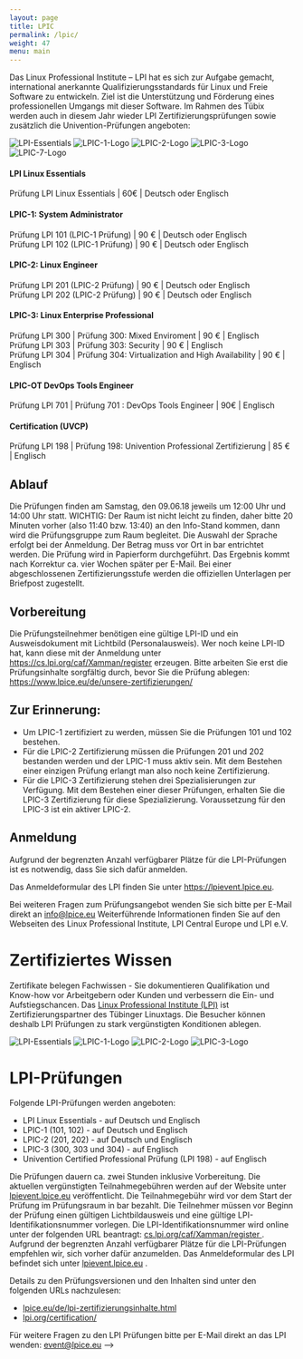 ```yaml
---
layout: page
title: LPIC
permalink: /lpic/
weight: 47
menu: main
---
```


Das Linux Professional Institute – LPI hat es sich zur Aufgabe gemacht, international anerkannte Qualifizierungsstandards für Linux und Freie Software zu entwickeln. Ziel ist die Unterstützung und Förderung eines professionellen Umgangs mit dieser Software.
Im Rahmen des Tübix werden auch in diesem Jahr wieder LPI Zertifizierungsprüfungen sowie zusätzlich die Univention-Prüfungen angeboten:

![LPI-Essentials](../images/LinuxEssentials-Small.png "LPI-Essentials-Logo")
![LPIC-1-Logo](../images/LPIC-1-Small.png "LPIC-1-Logo")
![LPIC-2-Logo](../images/LPIC-2-Small.png "LPIC-2-Logo")
![LPIC-3-Logo](../images/LPIC3-300-Small.png "LPIC-3-Logo")
![LPIC-7-Logo](../images/lpic7.png "LPIC-7-Logo")

#### LPI Linux Essentials
Prüfung LPI Linux Essentials | 60€ | Deutsch oder Englisch

#### LPIC-1: System Administrator
Prüfung LPI 101 (LPIC-1 Prüfung)   | 90 € | Deutsch oder Englisch<br/>
Prüfung LPI 102 (LPIC-1 Prüfung)   | 90 € | Deutsch oder Englisch

#### LPIC-2: Linux Engineer
Prüfung LPI 201 (LPIC-2 Prüfung)   | 90 € | Deutsch oder Englisch<br/>
Prüfung LPI 202 (LPIC-2 Prüfung)   | 90 € | Deutsch oder Englisch

#### LPIC-3: Linux Enterprise Professional
Prüfung LPI 300 | Prüfung 300: Mixed Enviroment | 90 € | Englisch<br/>
Prüfung LPI 303 | Prüfung 303: Security | 90 € | Englisch<br/>
Prüfung LPI 304 | Prüfung 304: Virtualization and High Availability | 90 € | Englisch

#### LPIC-OT DevOps Tools Engineer
Prüfung LPI 701 | Prüfung 701 : DevOps Tools Engineer | 90€ | Englisch

#### Certification (UVCP)
Prüfung LPI 198 | Prüfung 198: Univention Professional Zertifizierung | 85 € | Englisch

## Ablauf

Die Prüfungen finden am Samstag, den 09.06.18 jeweils um 12:00 Uhr und 14:00 Uhr statt.
WICHTIG: Der Raum ist nicht leicht zu finden, daher bitte 20 Minuten vorher (also 11:40 bzw. 13:40) an den Info-Stand kommen, dann wird die Prüfungsgruppe zum Raum begleitet.
Die Auswahl der Sprache erfolgt bei der Anmeldung. Der Betrag muss vor Ort in bar entrichtet werden.
Die Prüfung wird in Papierform durchgeführt. Das Ergebnis kommt nach Korrektur ca. vier Wochen später per E-Mail. Bei einer abgeschlossenen Zertifizierungsstufe werden die offiziellen Unterlagen per Briefpost zugestellt.

## Vorbereitung

Die Prüfungsteilnehmer benötigen eine gültige LPI-ID und ein Ausweisdokument mit Lichtbild (Personalausweis). Wer noch keine LPI-ID hat, kann diese mit der Anmeldung unter <a href="https://cs.lpi.org/caf/Xamman/register" target="_blank">https://cs.lpi.org/caf/Xamman/register </a> erzeugen.
Bitte arbeiten Sie erst die Prüfungsinhalte sorgfältig durch, bevor Sie die Prüfung ablegen: <a href="https://www.lpice.eu/de/unsere-zertifizierungen/" target="_blank">https://www.lpice.eu/de/unsere-zertifizierungen/</a>

## Zur Erinnerung:

* Um LPIC-1 zertifiziert zu werden, müssen Sie die Prüfungen 101 und 102 bestehen.
* Für  die LPIC-2 Zertifizierung müssen die Prüfungen 201 und 202 bestanden werden und der LPIC-1 muss aktiv sein. Mit dem Bestehen einer einzigen Prüfung erlangt man also noch keine Zertifizierung.
* Für die LPIC-3 Zertifizierung stehen drei Spezialisierungen zur Verfügung. Mit dem Bestehen einer dieser Prüfungen, erhalten Sie die LPIC-3 Zertifizierung für diese Spezializierung. Voraussetzung für den LPIC-3 ist ein aktiver LPIC-2.

## Anmeldung

Aufgrund der begrenzten Anzahl verfügbarer Plätze für die LPI-Prüfungen ist es notwendig, dass Sie sich dafür anmelden.

Das Anmeldeformular des LPI finden Sie unter <a href="https://lpievent.lpice.eu" target="_blank">https://lpievent.lpice.eu</a>.

Bei weiteren Fragen zum Prüfungsangebot wenden Sie sich bitte per E-Mail direkt an <a href="mailto:info@lpice.eu">info@lpice.eu</a>
Weiterführende Informationen finden Sie auf den Webseiten des Linux Professional Institute, LPI Central Europe und LPI e.V.

# Zertifiziertes Wissen

Zertifikate belegen Fachwissen - Sie dokumentieren Qualifikation und Know-how vor Arbeitgebern oder Kunden und verbessern die Ein- und Aufstiegschancen. Das <a href="http://www.lpice.eu/de/home.html" target="_blank">Linux Professional Institute (LPI)</a> ist Zertifizierungspartner des Tübinger Linuxtags. Die Besucher können deshalb LPI Prüfungen zu stark vergünstigten Konditionen ablegen.

![LPI-Essentials](../images/linuxessentials.png "LPI-Essentials-Logo")
![LPIC-1-Logo](../images/lpic1.png "LPIC-1-Logo")
![LPIC-2-Logo](../images/lpic2.png "LPIC-2-Logo")
![LPIC-3-Logo](../images/lpic3.png "LPIC-3-Logo")

# LPI-Prüfungen

Folgende LPI-Prüfungen werden angeboten:

* LPI Linux Essentials - auf Deutsch und Englisch
* LPIC-1 (101, 102) - auf Deutsch und Englisch
* LPIC-2 (201, 202) - auf Deutsch und Englisch
* LPIC-3 (300, 303 und 304) - auf Englisch
* Univention Certified Professional Prüfung (LPI 198) - auf Englisch

Die Prüfungen dauern ca. zwei Stunden inklusive Vorbereitung. Die aktuellen vergünstigten Teilnahmegebühren werden auf der Website unter <a href="https://lpievent.lpice.eu" target="_blank">lpievent.lpice.eu</a> veröffentlicht. Die Teilnahmegebühr wird vor dem Start der Prüfung im Prüfungsraum in bar bezahlt.
Die Teilnehmer müssen vor Beginn der Prüfung einen gültigen Lichtbildausweis und eine gültige LPI-Identifikationsnummer vorlegen. Die LPI-Identifikationsnummer wird online unter der folgenden URL beantragt: <a href="https://cs.lpi.org/caf/Xamman/register" target="_blank">cs.lpi.org/caf/Xamman/register </a>.
Aufgrund der begrenzten Anzahl verfügbarer Plätze für die LPI-Prüfungen empfehlen wir, sich vorher dafür anzumelden. Das Anmeldeformular des LPI befindet sich unter <a href="https://lpievent.lpice.eu" target="_blank">lpievent.lpice.eu</a> .

Details zu den Prüfungsversionen und den Inhalten sind unter den folgenden URLs nachzulesen:

 *  <a href="http://www.lpice.eu/de/lpi-zertifizierungsinhalte.html" target="_blank">lpice.eu/de/lpi-zertifizierungsinhalte.html</a>
 *  <a href="http://www.lpi.org/certification/" target="_blank">lpi.org/certification/</a>

Für weitere Fragen zu den LPI Prüfungen bitte per E-Mail direkt an das LPI wenden: <a href="mailto:lpievent@lpice.eu">event@lpice.eu</a>
-->
